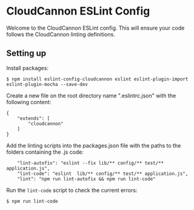 # CloudCannon ESLint Config

Welcome to the CloudCannon ESLint config. This will ensure your code follows the CloudCannon linting definitions.


## Setting up

Install packages:

```
$ npm install eslint-config-cloudcannon eslint eslint-plugin-import eslint-plugin-mocha --save-dev
```

Create a new file on the root directory name ".eslintrc.json" with the following content:

```
{
    "extends": [
        "cloudcannon"
    ]
}
```

Add the linting scripts into the packages.json file with the paths to the folders containing the .js code:

```
    "lint-autofix": "eslint --fix lib/** config/** test/** application.js",
    "lint-code": "eslint  lib/** config/** test/** application.js",
    "lint": "npm run lint-autofix && npm run lint-code"
```

Run the `lint-code` script to check the current errors:

```
$ npm run lint-code
```

